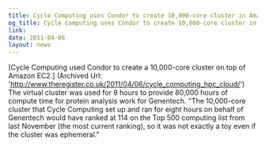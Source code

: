 ```yaml
---
title: Cycle Computing uses Condor to create 10,000-core cluster in Amazon's EC2
og_title: Cycle Computing uses Condor to create 10,000-core cluster in Amazon's EC2
link: 
date: 2011-04-06
layout: news
---
```


[Cycle Computing used Condor to create a 10,000-core cluster on top of Amazon EC2.] (Archived Url: 'http://www.theregister.co.uk/2011/04/06/cycle_computing_hpc_cloud/')  The virtual cluster was used for 8 hours to provide 80,000 hours of compute time for protein analysis work for Genentech.  "The 10,000-core cluster that Cycle Computing set up and ran for eight hours on behalf of Genentech would have ranked at 114 on the Top 500 computing list from last November (the most current ranking), so it was not exactly a toy even if the cluster was ephemeral." 
